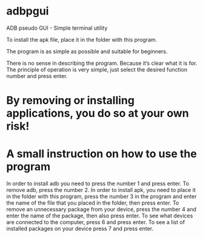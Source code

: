 # adbpgui
ADB pseudo GUI - Simple terminal utility 

To install the apk file, place it in the folder with this program.

The program is as simple as possible and suitable for beginners.

There is no sense in describing the program. Because it’s clear what it is for. The principle of operation is very simple, just select the desired function number and press enter.

# By removing or installing applications, you do so at your own risk!

# A small instruction on how to use the program
In order to install adb you need to press the number 1 and press enter.
To remove adb, press the number 2.
In order to install apk, you need to place it in the folder with this program, press the number 3 in the program and enter the name of the file that you placed in the folder, then press enter.
To remove an unnecessary package from your device, press the number 4 and enter the name of the package, then also press enter.
To see what devices are connected to the computer, press 6 and press enter.
To see a list of installed packages on your device press 7 and press enter.

